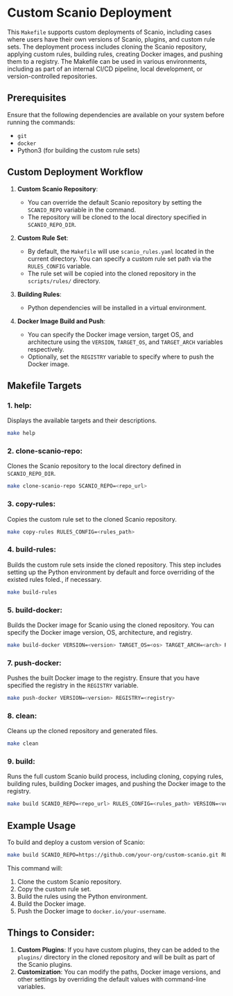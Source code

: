 # Custom Scanio Deployment

This `Makefile` supports custom deployments of Scanio, including cases where users have their own versions of Scanio, plugins, and custom rule sets. The deployment process includes cloning the Scanio repository, applying custom rules, building rules, creating Docker images, and pushing them to a registry. The Makefile can be used in various environments, including as part of an internal CI/CD pipeline, local development, or version-controlled repositories.

## Prerequisites
Ensure that the following dependencies are available on your system before running the commands:
- `git`
- `docker`
- Python3 (for building the custom rule sets)

## Custom Deployment Workflow

1. **Custom Scanio Repository**:
    - You can override the default Scanio repository by setting the `SCANIO_REPO` variable in the command.
    - The repository will be cloned to the local directory specified in `SCANIO_REPO_DIR`.

2. **Custom Rule Set**:
    - By default, the `Makefile` will use `scanio_rules.yaml` located in the current directory. You can specify a custom rule set path via the `RULES_CONFIG` variable.
    - The rule set will be copied into the cloned repository in the `scripts/rules/` directory.
  
3. **Building Rules**:
    - Python dependencies will be installed in a virtual environment.

4. **Docker Image Build and Push**:
    - You can specify the Docker image version, target OS, and architecture using the `VERSION`, `TARGET_OS`, and `TARGET_ARCH` variables respectively.
    - Optionally, set the `REGISTRY` variable to specify where to push the Docker image.


## Makefile Targets

### 1. **help**: 
Displays the available targets and their descriptions.

```bash
make help
```

### 2. **clone-scanio-repo**: 
Clones the Scanio repository to the local directory defined in `SCANIO_REPO_DIR`.

```bash
make clone-scanio-repo SCANIO_REPO=<repo_url>
```

### 3. **copy-rules**:
Copies the custom rule set to the cloned Scanio repository.

```bash
make copy-rules RULES_CONFIG=<rules_path>
```

### 4. **build-rules**:
Builds the custom rule sets inside the cloned repository. This step includes setting up the Python environment by default and force overriding of the existed rules foled., if necessary.

```bash
make build-rules
```

### 5. **build-docker**:
Builds the Docker image for Scanio using the cloned repository. You can specify the Docker image version, OS, architecture, and registry.

```bash
make build-docker VERSION=<version> TARGET_OS=<os> TARGET_ARCH=<arch> REGISTRY=<registry>
```

### 7. **push-docker**:
Pushes the built Docker image to the registry. Ensure that you have specified the registry in the `REGISTRY` variable.

```bash
make push-docker VERSION=<version> REGISTRY=<registry>
```

### 8. **clean**:
Cleans up the cloned repository and generated files.

```bash
make clean
```

### 9. **build**:
Runs the full custom Scanio build process, including cloning, copying rules, building rules, building Docker images, and pushing the Docker image to the registry.

```bash
make build SCANIO_REPO=<repo_url> RULES_CONFIG=<rules_path> VERSION=<version> TARGET_OS=<os> TARGET_ARCH=<arch> REGISTRY=<registry>
```

## Example Usage

To build and deploy a custom version of Scanio:

```bash
make build SCANIO_REPO=https://github.com/your-org/custom-scanio.git RULES_CONFIG=custom_rules.yaml VERSION=2.0 TARGET_OS=linux TARGET_ARCH=amd64 REGISTRY=docker.io/your-username
```

This command will:
1. Clone the custom Scanio repository.
2. Copy the custom rule set.
3. Build the rules using the Python environment.
4. Build the Docker image.
5. Push the Docker image to `docker.io/your-username`.

## Things to Consider:
1. **Custom Plugins**: If you have custom plugins, they can be added to the `plugins/` directory in the cloned repository and will be built as part of the Scanio plugins.
2. **Customization**: You can modify the paths, Docker image versions, and other settings by overriding the default values with command-line variables.
